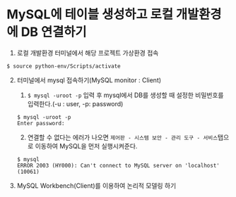 # MySQL에 테이블 생성하고 로컬 개발환경에 DB 연결하기

1. 로컬 개발환경 터미널에서 해당 프로젝트 가상환경 접속
```
$ source python-env/Scripts/activate
```

2. 터미널에서 mysql 접속하기(MySQL monitor : Client)

    1. ```$ mysql -uroot -p``` 입력 후 mysql에서 DB를 생성할 때 설정한 비밀번호를 입력한다.(-u : user, -p: password)
    ```
    $ mysql -uroot -p
    Enter password: 
    ```

    2. 연결할 수 없다는 에러가 나오면 ```제어판 - 시스템 보안 - 관리 도구 - 서비스```탭으로 이동하여 MySQL을 먼저 실행시켜준다.
    ```
    $ mysql
    ERROR 2003 (HY000): Can't connect to MySQL server on 'localhost' (10061)
    ```
    
3. MySQL Workbench(Client)를 이용하여 논리적 모델링 하기
    
